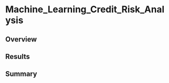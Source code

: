 # Machine_Learning_Credit_Risk_Analysis


## Overview











## Results













## Summary
